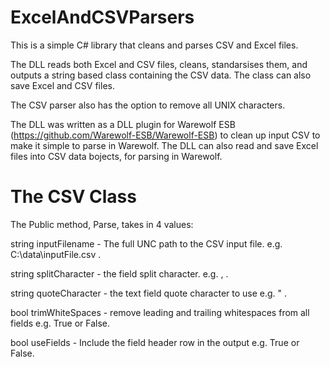 # ExcelAndCSVParsers

This is a simple C# library that cleans and parses CSV and Excel files. 

The DLL reads both Excel and CSV files, cleans, standarsises them, and outputs a string based class containing the CSV data.
The class can also save Excel and CSV files.

The CSV parser also has the option to remove all UNIX characters.

The DLL was written as a DLL plugin for Warewolf ESB (https://github.com/Warewolf-ESB/Warewolf-ESB) to clean up input CSV to make it simple to parse in Warewolf.
The DLL can also read and save Excel files into CSV data bojects, for parsing in Warewolf.

# The CSV Class
The Public method, Parse, takes in 4 values:

string inputFilename - The full UNC path to the CSV input file. e.g. C:\data\inputFile.csv .

string splitCharacter - the field split character. e.g. , .

string quoteCharacter - the text field quote character to use e.g. " .

bool trimWhiteSpaces - remove leading and trailing whitespaces from all fields e.g. True or False.

bool useFields - Include the field header row in the output  e.g. True or False.
